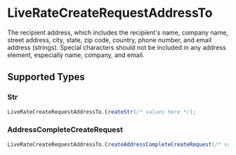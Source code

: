 # LiveRateCreateRequestAddressTo

The recipient address, which includes the recipient's name, company name, street address, city, state, zip code, 
country, phone number, and email address (strings). Special characters should not be included in 
any address element, especially name, company, and email.


## Supported Types

### Str

```csharp
LiveRateCreateRequestAddressTo.CreateStr(/* values here */);
```

### AddressCompleteCreateRequest

```csharp
LiveRateCreateRequestAddressTo.CreateAddressCompleteCreateRequest(/* values here */);
```
